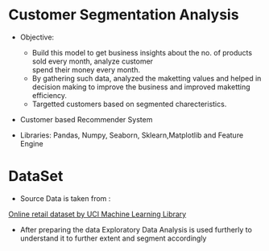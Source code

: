 # Customer Segmentation Analysis 



- Objective:
  * Build this model to get business insights about the no. of  products sold every month, analyze customer      
    spend their money every month.
  * By gathering such data, analyzed the maketting values and helped in decision making to improve the business
    and improved maketting efficiency.
  * Targetted customers based on segmented charecteristics.
  
- Customer based Recommender System

- Libraries: Pandas, Numpy, Seaborn, Sklearn,Matplotlib and Feature Engine 

# DataSet

- Source Data is taken from :  

[Online retail dataset by UCI Machine Learning Library](https://archive.ics.uci.edu/ml/datasets/Online+Retail)


- After preparing the data Exploratory Data Analysis is used furtherly to understand it to further extent and segment accordingly
